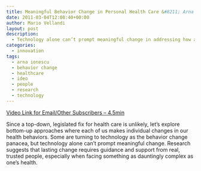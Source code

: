 ```yaml
---
title: Meaningful Behavior Change in Personal Health Care &#8211; Arna Ionescu
date: 2011-03-04T12:08:40+00:00
author: Mario Vellandi
layout: post
description:
  - Technology alone can’t prompt meaningful change in addressing how and where each of us makes individual changes in our personal health behaviors.
categories:
  - innovation
tags:
  - arna ionescu
  - behavior change
  - healthcare
  - ideo
  - people
  - research
  - technology
---
```

[Video Link for Email/Other Subscribers &#8211; 4.5min](http://vimeo.com/14251535)

Since a top-down, legislated fix for health care is unlikely, let’s explore bottom-up approaches where each of us makes individual changes in our health behaviors. Some are turning to technology as the behavior change panacea, but technology alone can’t prompt meaningful change. Research suggests that lasting change requires guidance and support from real, trusted people, especially when facing something as dauntingly complex as one’s health.
